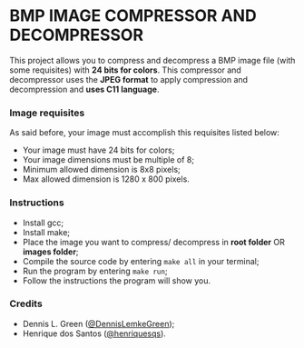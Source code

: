 # BMP IMAGE COMPRESSOR AND DECOMPRESSOR
This project allows you to compress and decompress a BMP image file (with some requisites) with <b>24 bits for colors</b>. This compressor and decompressor uses the **JPEG format** to apply compression and decompression and **uses C11 language**.

### Image requisites
As said before, your image must accomplish this requisites listed below:
- Your image must have 24 bits for colors;
- Your image dimensions must be multiple of 8;
- Minimum allowed dimension is 8x8 pixels;
- Max allowed dimension is 1280 x 800 pixels.

### Instructions
- Install gcc;
- Install make;
- Place the image you want to compress/ decompress in **root folder** OR **images folder**;
- Compile the source code by entering `make all` in your terminal;
- Run the program by entering `make run`;
- Follow the instructions the program will show you.

### Credits
- Dennis L. Green ([@DennisLemkeGreen](https://github.com/DennisLemkeGreen));
- Henrique dos Santos ([@henriquesqs](https://github.com/henriquesqs)).
